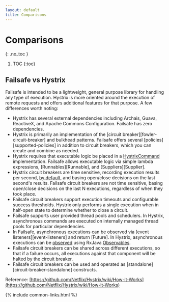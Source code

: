 ```yaml
---
layout: default
title: Comparisons
---
```


# Comparisons
{: .no_toc }

1. TOC
{:toc}

## Failsafe vs Hystrix

Failsafe is intended to be a lightweight, general purpose library for handling any type of execution. Hystrix is more oriented around the execution of remote requests and offers additional features for that purpose. A few differences worth noting:

* Hystrix has several external dependencies including Archais, Guava, ReactiveX, and Apache Commons Configuration. Failsafe has zero dependencies.
* Hystrix is primarily an implementation of the [circuit breaker][fowler-circuit-breaker] and bulkhead patterns. Failsafe offers several [policies][supported-policies] in addition to circuit breakers, which you can create and combine as needed.
* Hystrix requires that executable logic be placed in a [HystrixCommand] implementation. Failsafe allows executable logic via simple lambda expressions, [Runnables][Runnable], and [Suppliers][Supplier].
* Hystrix circuit breakers are time sensitive, recording execution results per second, [by default][num-buckets], and basing open/close decisions on the last second's results. Failsafe circuit breakers are not time sensitive, basing open/close decisions on the last N executions, regardless of when they took place.
* Failsafe circuit breakers support execution timeouts and configurable success thresholds. Hystrix only performs a single execution when in half-open state to determine whether to close a circuit.
* Failsafe supports user provided thread pools and schedulers. In Hystrix, asynchronous commands are executed on internally managed thread pools for particular dependencies.
* In Failsafe, asynchronous executions can be observed via [event listeners][event-listeners] and return [Future]. In Hystrix, asynchronous executions can be [observed](http://netflix.github.io/Hystrix/javadoc/com/netflix/hystrix/HystrixCommand.html#observe--) using RxJava [Observables](http://reactivex.io/RxJava/javadoc/rx/Observable.html).
* Failsafe circuit breakers can be shared across different executions, so that if a failure occurs, all executions against that component will be halted by the circuit breaker.
* Failsafe circuit breakers can be used and operated as [standalone][circuit-breaker-standalone] constructs.

Reference: [https://github.com/Netflix/Hystrix/wiki/How-it-Works](https://github.com/Netflix/Hystrix/wiki/How-it-Works)

[HystrixCommand]: https://netflix.github.io/Hystrix/javadoc/com/netflix/hystrix/HystrixCommand.html
[num-buckets]: https://github.com/Netflix/Hystrix/wiki/Configuration#metricsrollingstatsnumbuckets

{% include common-links.html %}